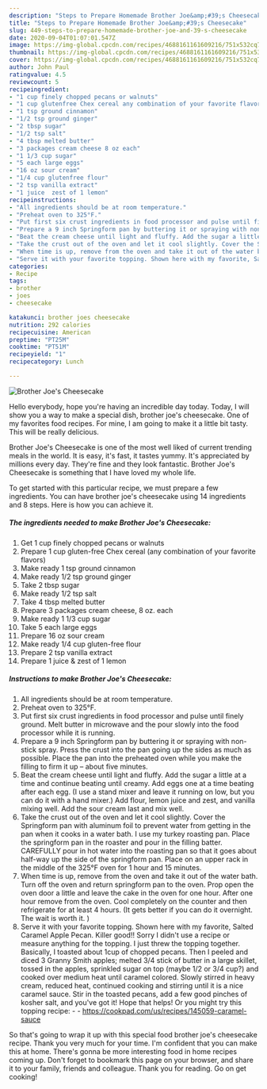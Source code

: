 ```yaml
---
description: "Steps to Prepare Homemade Brother Joe&amp;#39;s Cheesecake"
title: "Steps to Prepare Homemade Brother Joe&amp;#39;s Cheesecake"
slug: 449-steps-to-prepare-homemade-brother-joe-and-39-s-cheesecake
date: 2020-09-04T01:07:01.547Z
image: https://img-global.cpcdn.com/recipes/4688161161609216/751x532cq70/brother-joes-cheesecake-recipe-main-photo.jpg
thumbnail: https://img-global.cpcdn.com/recipes/4688161161609216/751x532cq70/brother-joes-cheesecake-recipe-main-photo.jpg
cover: https://img-global.cpcdn.com/recipes/4688161161609216/751x532cq70/brother-joes-cheesecake-recipe-main-photo.jpg
author: John Paul
ratingvalue: 4.5
reviewcount: 5
recipeingredient:
- "1 cup finely chopped pecans or walnuts"
- "1 cup glutenfree Chex cereal any combination of your favorite flavors"
- "1 tsp ground cinnamon"
- "1/2 tsp ground ginger"
- "2 tbsp sugar"
- "1/2 tsp salt"
- "4 tbsp melted butter"
- "3 packages cream cheese 8 oz each"
- "1 1/3 cup sugar"
- "5 each large eggs"
- "16 oz sour cream"
- "1/4 cup glutenfree flour"
- "2 tsp vanilla extract"
- "1 juice  zest of 1 lemon"
recipeinstructions:
- "All ingredients should be at room temperature."
- "Preheat oven to 325°F."
- "Put first six crust ingredients in food processor and pulse until finely ground.  Melt butter in microwave and the pour slowly into the food processor while it is running."
- "Prepare a 9 inch Springform pan by buttering it or spraying with non-stick spray. Press the crust into the pan going up the sides as much as possible. Place the pan into the preheated oven while you make the filling to firm it up – about five minutes."
- "Beat the cream cheese until light and fluffy. Add the sugar a little at a time and continue beating until creamy. Add eggs one at a time beating after each egg. (I use a stand mixer and leave it running on low, but you can do it with a hand mixer.) Add flour, lemon juice and zest, and vanilla mixing well. Add the sour cream last and mix well."
- "Take the crust out of the oven and let it cool slightly. Cover the Springform pan with aluminum foil to prevent water from getting in the pan when it cooks in a water bath. I use my turkey roasting pan. Place the springform pan in the roaster and pour in the filling batter. CAREFULLY pour in hot water into the roasting pan so that it goes about half-way up the side of the springform pan. Place on an upper rack in the middle of the 325°F oven for 1 hour and 15 minutes."
- "When time is up, remove from the oven and take it out of the water bath. Turn off the oven and return springform pan to the oven. Prop open the oven door a little and leave the cake in the oven for one hour. After one hour remove from the oven. Cool completely on the counter and then refrigerate for at least 4 hours. (It gets better if you can do it overnight. The wait is worth it. )"
- "Serve it with your favorite topping. Shown here with my favorite, Salted Caramel Apple Pecan. Killer good!! Sorry I didn&#39;t use a recipe or measure anything for the topping. I just threw the topping together. Basically, I toasted about 1cup of chopped pecans. Then I peeled and diced 3 Granny Smith apples; melted 3/4 stick of butter in a large skillet, tossed in the apples, sprinkled sugar on top (maybe 1/2 or 3/4 cup?) and cooked over medium heat until caramel colored. Slowly stirred in heavy cream, reduced heat, continued cooking and stirring until it is a nice caramel sauce. Stir in the toasted pecans, add a few good pinches of kosher salt, and you&#39;ve got it! Hope that helps! Or you might try this topping recipe:  https://cookpad.com/us/recipes/145059-caramel-sauce"
categories:
- Recipe
tags:
- brother
- joes
- cheesecake

katakunci: brother joes cheesecake 
nutrition: 292 calories
recipecuisine: American
preptime: "PT25M"
cooktime: "PT51M"
recipeyield: "1"
recipecategory: Lunch

---
```



![Brother Joe&#39;s Cheesecake](https://img-global.cpcdn.com/recipes/4688161161609216/751x532cq70/brother-joes-cheesecake-recipe-main-photo.jpg)

Hello everybody, hope you're having an incredible day today. Today, I will show you a way to make a special dish, brother joe&#39;s cheesecake. One of my favorites food recipes. For mine, I am going to make it a little bit tasty. This will be really delicious.



Brother Joe&#39;s Cheesecake is one of the most well liked of current trending meals in the world. It is easy, it's fast, it tastes yummy. It's appreciated by millions every day. They're fine and they look fantastic. Brother Joe&#39;s Cheesecake is something that I have loved my whole life.


To get started with this particular recipe, we must prepare a few ingredients. You can have brother joe&#39;s cheesecake using 14 ingredients and 8 steps. Here is how you can achieve it.

<!--inarticleads1-->

##### The ingredients needed to make Brother Joe&#39;s Cheesecake:

1. Get 1 cup finely chopped pecans or walnuts
1. Prepare 1 cup gluten-free Chex cereal (any combination of your favorite flavors)
1. Make ready 1 tsp ground cinnamon
1. Make ready 1/2 tsp ground ginger
1. Take 2 tbsp sugar
1. Make ready 1/2 tsp salt
1. Take 4 tbsp melted butter
1. Prepare 3 packages cream cheese, 8 oz. each
1. Make ready 1 1/3 cup sugar
1. Take 5 each large eggs
1. Prepare 16 oz sour cream
1. Make ready 1/4 cup gluten-free flour
1. Prepare 2 tsp vanilla extract
1. Prepare 1 juice &amp; zest of 1 lemon




<!--inarticleads2-->

##### Instructions to make Brother Joe&#39;s Cheesecake:

1. All ingredients should be at room temperature.
1. Preheat oven to 325°F.
1. Put first six crust ingredients in food processor and pulse until finely ground.  Melt butter in microwave and the pour slowly into the food processor while it is running.
1. Prepare a 9 inch Springform pan by buttering it or spraying with non-stick spray. Press the crust into the pan going up the sides as much as possible. Place the pan into the preheated oven while you make the filling to firm it up – about five minutes.
1. Beat the cream cheese until light and fluffy. Add the sugar a little at a time and continue beating until creamy. Add eggs one at a time beating after each egg. (I use a stand mixer and leave it running on low, but you can do it with a hand mixer.) Add flour, lemon juice and zest, and vanilla mixing well. Add the sour cream last and mix well.
1. Take the crust out of the oven and let it cool slightly. Cover the Springform pan with aluminum foil to prevent water from getting in the pan when it cooks in a water bath. I use my turkey roasting pan. Place the springform pan in the roaster and pour in the filling batter. CAREFULLY pour in hot water into the roasting pan so that it goes about half-way up the side of the springform pan. Place on an upper rack in the middle of the 325°F oven for 1 hour and 15 minutes.
1. When time is up, remove from the oven and take it out of the water bath. Turn off the oven and return springform pan to the oven. Prop open the oven door a little and leave the cake in the oven for one hour. After one hour remove from the oven. Cool completely on the counter and then refrigerate for at least 4 hours. (It gets better if you can do it overnight. The wait is worth it. )
1. Serve it with your favorite topping. Shown here with my favorite, Salted Caramel Apple Pecan. Killer good!! Sorry I didn&#39;t use a recipe or measure anything for the topping. I just threw the topping together. Basically, I toasted about 1cup of chopped pecans. Then I peeled and diced 3 Granny Smith apples; melted 3/4 stick of butter in a large skillet, tossed in the apples, sprinkled sugar on top (maybe 1/2 or 3/4 cup?) and cooked over medium heat until caramel colored. Slowly stirred in heavy cream, reduced heat, continued cooking and stirring until it is a nice caramel sauce. Stir in the toasted pecans, add a few good pinches of kosher salt, and you&#39;ve got it! Hope that helps! Or you might try this topping recipe: -  - https://cookpad.com/us/recipes/145059-caramel-sauce




So that's going to wrap it up with this special food brother joe&#39;s cheesecake recipe. Thank you very much for your time. I'm confident that you can make this at home. There's gonna be more interesting food in home recipes coming up. Don't forget to bookmark this page on your browser, and share it to your family, friends and colleague. Thank you for reading. Go on get cooking!
